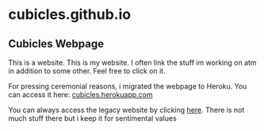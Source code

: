 # cubicles.github.io

## Cubicles Webpage

This is a website. This is my website. I often link the stuff im working on atm in addition to some other. Feel free to click on it.

For pressing ceremonial reasons, i migrated the webpage to Heroku. You can access it here: [cubicles.herokuapp.com](https://cubicles.herokuapp.com)

You can always access the legacy website by clicking [here](cubicles.github.io). There is not much stuff there but i keep it for sentimental values


